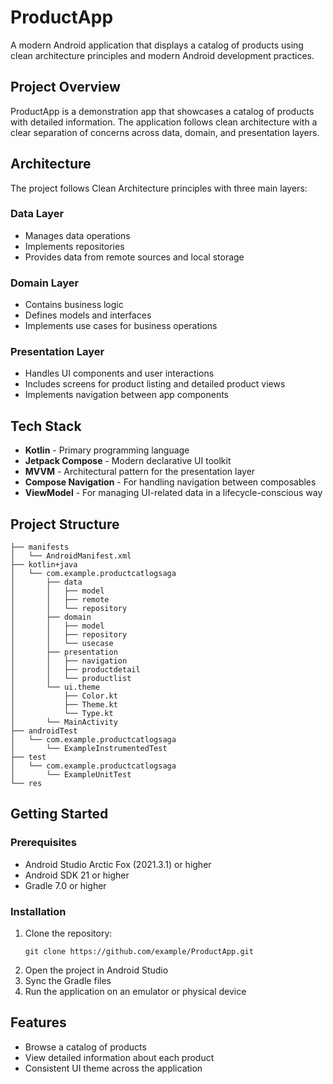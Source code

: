 # ProductApp

A modern Android application that displays a catalog of products using clean architecture principles and modern Android development practices.

## Project Overview

ProductApp is a demonstration app that showcases a catalog of products with detailed information. The application follows clean architecture with a clear separation of concerns across data, domain, and presentation layers.

## Architecture

The project follows Clean Architecture principles with three main layers:

### Data Layer
- Manages data operations
- Implements repositories
- Provides data from remote sources and local storage

### Domain Layer
- Contains business logic
- Defines models and interfaces
- Implements use cases for business operations

### Presentation Layer
- Handles UI components and user interactions
- Includes screens for product listing and detailed product views
- Implements navigation between app components

## Tech Stack

- **Kotlin** - Primary programming language
- **Jetpack Compose** - Modern declarative UI toolkit
- **MVVM** - Architectural pattern for the presentation layer
- **Compose Navigation** - For handling navigation between composables
- **ViewModel** - For managing UI-related data in a lifecycle-conscious way


## Project Structure

```
├── manifests
│   └── AndroidManifest.xml
├── kotlin+java
│   └── com.example.productcatlogsaga
│       ├── data
│       │   ├── model
│       │   ├── remote
│       │   └── repository
│       ├── domain
│       │   ├── model
│       │   ├── repository
│       │   └── usecase
│       ├── presentation
│       │   ├── navigation
│       │   ├── productdetail
│       │   └── productlist
│       └── ui.theme
│           ├── Color.kt
│           ├── Theme.kt
│           └── Type.kt
│       └── MainActivity
├── androidTest
│   └── com.example.productcatlogsaga
│       └── ExampleInstrumentedTest
├── test
│   └── com.example.productcatlogsaga
│       └── ExampleUnitTest
└── res
```

## Getting Started

### Prerequisites
- Android Studio Arctic Fox (2021.3.1) or higher
- Android SDK 21 or higher
- Gradle 7.0 or higher

### Installation
1. Clone the repository:
   ```
   git clone https://github.com/example/ProductApp.git
   ```
2. Open the project in Android Studio
3. Sync the Gradle files
4. Run the application on an emulator or physical device

## Features

- Browse a catalog of products
- View detailed information about each product
- Consistent UI theme across the application
